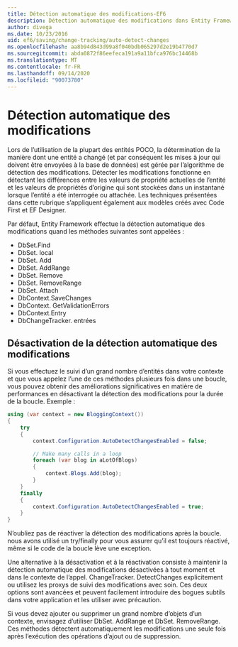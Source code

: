 ```yaml
---
title: Détection automatique des modifications-EF6
description: Détection automatique des modifications dans Entity Framework 6
author: divega
ms.date: 10/23/2016
uid: ef6/saving/change-tracking/auto-detect-changes
ms.openlocfilehash: aa8b94d843d99a8f040bdb065297d2e19b4770d7
ms.sourcegitcommit: abda0872f86eefeca191a9a11bfca976bc14468b
ms.translationtype: MT
ms.contentlocale: fr-FR
ms.lasthandoff: 09/14/2020
ms.locfileid: "90073780"
---
```

# <a name="automatic-detect-changes"></a>Détection automatique des modifications
Lors de l’utilisation de la plupart des entités POCO, la détermination de la manière dont une entité a changé (et par conséquent les mises à jour qui doivent être envoyées à la base de données) est gérée par l’algorithme de détection des modifications. Détecter les modifications fonctionne en détectant les différences entre les valeurs de propriété actuelles de l’entité et les valeurs de propriétés d’origine qui sont stockées dans un instantané lorsque l’entité a été interrogée ou attachée. Les techniques présentées dans cette rubrique s’appliquent également aux modèles créés avec Code First et EF Designer.  

Par défaut, Entity Framework effectue la détection automatique des modifications quand les méthodes suivantes sont appelées :  

- DbSet.Find  
- DbSet. local  
- DbSet. Add  
- DbSet. AddRange
- DbSet. Remove  
- DbSet. RemoveRange
- DbSet. Attach  
- DbContext.SaveChanges  
- DbContext. GetValidationErrors  
- DbContext.Entry  
- DbChangeTracker. entrées  

## <a name="disabling-automatic-detection-of-changes"></a>Désactivation de la détection automatique des modifications  

Si vous effectuez le suivi d’un grand nombre d’entités dans votre contexte et que vous appelez l’une de ces méthodes plusieurs fois dans une boucle, vous pouvez obtenir des améliorations significatives en matière de performances en désactivant la détection des modifications pour la durée de la boucle. Exemple :  

``` csharp
using (var context = new BloggingContext())
{
    try
    {
        context.Configuration.AutoDetectChangesEnabled = false;

        // Make many calls in a loop
        foreach (var blog in aLotOfBlogs)
        {
            context.Blogs.Add(blog);
        }
    }
    finally
    {
        context.Configuration.AutoDetectChangesEnabled = true;
    }
}
```  

N’oubliez pas de réactiver la détection des modifications après la boucle. nous avons utilisé un try/finally pour vous assurer qu’il est toujours réactivé, même si le code de la boucle lève une exception.  

Une alternative à la désactivation et à la réactivation consiste à maintenir la détection automatique des modifications désactivées à tout moment et dans le contexte de l’appel. ChangeTracker. DetectChanges explicitement ou utilisez les proxys de suivi des modifications avec soin. Ces deux options sont avancées et peuvent facilement introduire des bogues subtils dans votre application et les utiliser avec précaution.  

Si vous devez ajouter ou supprimer un grand nombre d’objets d’un contexte, envisagez d’utiliser DbSet. AddRange et DbSet. RemoveRange. Ces méthodes détectent automatiquement les modifications une seule fois après l’exécution des opérations d’ajout ou de suppression. 
